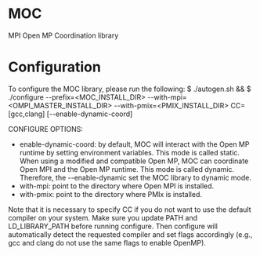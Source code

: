 # MOC
MPI Open MP Coordination library

# Configuration

To configure the MOC library, please run the following:
$ ./autogen.sh && $ ./configure --prefix=<MOC_INSTALL_DIR> --with-mpi=<OMPI_MASTER_INSTALL_DIR> --with-pmix=<PMIX_INSTALL_DIR> CC=[gcc,clang] [--enable-dynamic-coord]

CONFIGURE OPTIONS:
- enable-dynamic-coord: by default, MOC will interact with the Open MP runtime by setting
  environment variables. This mode is called static. When using a modified and
  compatible Open MP, MOC can coordinate Open MPI and the Open MP runtime. This mode is
  called dynamic. Therefore, the --enable-dynamic set the MOC library to dynamic mode.
- with-mpi: point to the directory where Open MPI is installed.
- with-pmix: point to the directory where PMIx is installed.

Note that it is necessary to specify CC if you do not want to use the default compiler on your system.
Make sure you update PATH and LD_LIBRARY_PATH before running configure. Then configure will automatically
detect the requested compiler and set flags accordingly (e.g., gcc and clang do not use the same flags
to enable OpenMP).
